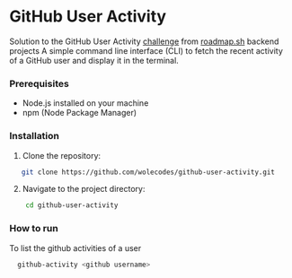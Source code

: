 # GitHub User Activity

Solution to the GitHub User Activity [challenge](https://roadmap.sh/projects/github-user-activity) from [roadmap.sh](roadmap.sh) backend projects
 A simple command line interface (CLI) to fetch the recent activity of a GitHub user and display it in the terminal.

### Prerequisites

- Node.js installed on your machine
- npm (Node Package Manager)

### Installation

1. Clone the repository:

```bash
   git clone https://github.com/wolecodes/github-user-activity.git
```

2. Navigate to the project directory:

```sh
    cd github-user-activity
```

### How to run

To list the github activities of a user

```bash
  github-activity <github username>
```

